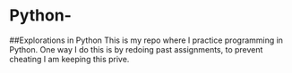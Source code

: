 # Python-
##Explorations in Python
This is my repo where I practice programming in Python.  One way I do this is by redoing past assignments, to prevent cheating I am keeping this prive. 
